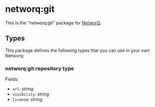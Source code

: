 networq:git
====

This is the "networq:git" package for [NetworQ](https://github.com/networq).

## Types

This package defines the following types that you can use in your own Networq:

### networq:git:repository type

Fields:

  * `url`: *string*
  * `visibility`: *string*
  * `license`: *string*


